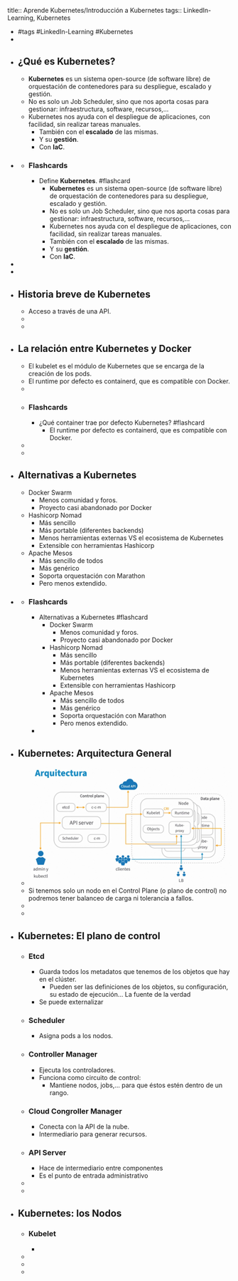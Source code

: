 title:: Aprende Kubernetes/Introducción a Kubernetes
tags:: LinkedIn-Learning, Kubernetes

- #tags #LinkedIn-Learning #Kubernetes
-
- ## ¿Qué es Kubernetes?
	- **Kubernetes** es un sistema open-source (de software libre) de orquestación de contenedores para su despliegue, escalado y gestión.
	- No es solo un Job Scheduler, sino que nos aporta cosas para gestionar: infraestructura, software, recursos,...
	- Kubernetes nos ayuda con el despliegue de aplicaciones, con facilidad, sin realizar tareas manuales.
		- También con el **escalado** de las mismas.
		- Y su **gestión**.
		- Con **IaC**.
-
	- ### Flashcards
		- Define **Kubernetes**. #flashcard
			- **Kubernetes** es un sistema open-source (de software libre) de orquestación de contenedores para su despliegue, escalado y gestión.
			- No es solo un Job Scheduler, sino que nos aporta cosas para gestionar: infraestructura, software, recursos,...
			- Kubernetes nos ayuda con el despliegue de aplicaciones, con facilidad, sin realizar tareas manuales.
			- También con el **escalado** de las mismas.
			- Y su **gestión**.
			- Con **IaC**.
-
-
- ## Historia breve de Kubernetes
	- Acceso a través de una API.
	-
	-
- ## La relación entre Kubernetes y Docker
	- El kubelet es el módulo de Kubernetes que se encarga de la creación de los pods.
	- El runtime por defecto es containerd, que es compatible con Docker.
	-
	- ### Flashcards
		- ¿Qué container trae por defecto Kubernetes? #flashcard
			- El runtime por defecto es containerd, que es compatible con Docker.
	-
	-
- ## Alternativas a Kubernetes
	- Docker Swarm
		- Menos comunidad y foros.
		- Proyecto casi abandonado por Docker
	- Hashicorp Nomad
		- Más sencillo
		- Más portable (diferentes backends)
		- Menos herramientas externas VS el ecosistema de Kubernetes
		- Extensible con herramientas Hashicorp
	- Apache Mesos
		- Más sencillo de todos
		- Más genérico
		- Soporta orquestación con Marathon
		- Pero menos extendido.
-
	- ### Flashcards
		- Alternativas a Kubernetes #flashcard
			- Docker Swarm
				- Menos comunidad y foros.
				- Proyecto casi abandonado por Docker
			- Hashicorp Nomad
				- Más sencillo
				- Más portable (diferentes backends)
				- Menos herramientas externas VS el ecosistema de Kubernetes
				- Extensible con herramientas Hashicorp
			- Apache Mesos
				- Más sencillo de todos
				- Más genérico
				- Soporta orquestación con Marathon
				- Pero menos extendido.
		-
- ## Kubernetes: Arquitectura General
	- ![image.png](../assets/image_1664207963644_0.png)
	- Si tenemos solo un nodo en el Control Plane (o plano de control) no podremos tener balanceo de carga ni tolerancia a fallos.
	-
	-
- ## Kubernetes: El plano de control
	- ### Etcd
		- Guarda todos los metadatos que tenemos de los objetos que hay en el clúster.
			- Pueden ser las definiciones de los objetos, su configuración, su estado de ejecución... La fuente de la verdad
		- Se puede externalizar
	- ### Scheduler
		- Asigna pods a los nodos.
	- ### Controller Manager
		- Ejecuta los controladores.
		- Funciona como circuito de control:
			- Mantiene nodos, jobs,... para que éstos estén dentro de un rango.
	- ### Cloud Congroller Manager
		- Conecta con la API de la nube.
		- Intermediario para generar recursos.
	- ### API Server
		- Hace de intermediario entre componentes
		- Es el punto de entrada administrativo
	-
	-
- ## Kubernetes: los Nodos
	- ### Kubelet
		-
	-
	-
	-